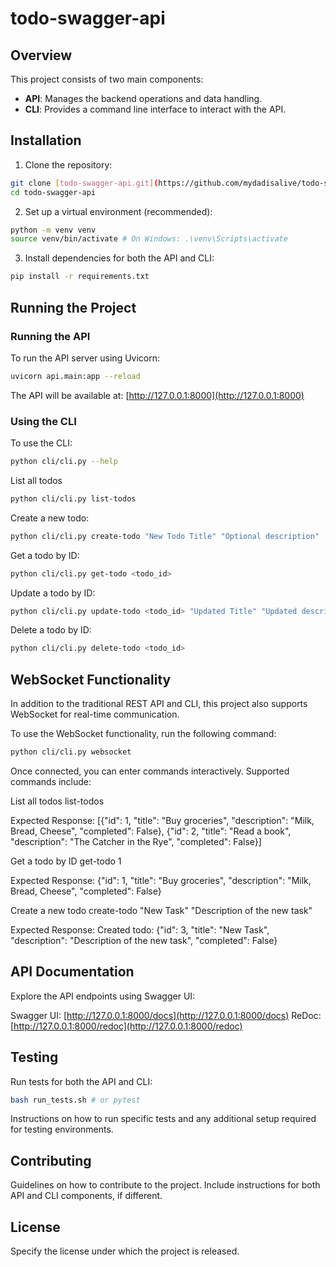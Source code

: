 # todo-swagger-api

## Overview

This project consists of two main components:
- **API**: Manages the backend operations and data handling.
- **CLI**: Provides a command line interface to interact with the API.

## Installation

1. Clone the repository:

```bash
git clone [todo-swagger-api.git](https://github.com/mydadisalive/todo-swagger-api.git)
cd todo-swagger-api
```

2. Set up a virtual environment (recommended):

```bash
python -m venv venv
source venv/bin/activate # On Windows: .\venv\Scripts\activate
```

3. Install dependencies for both the API and CLI:

```bash
pip install -r requirements.txt
```

## Running the Project

### Running the API
To run the API server using Uvicorn:

```bash
uvicorn api.main:app --reload
```

The API will be available at: [http://127.0.0.1:8000](http://127.0.0.1:8000)

### Using the CLI
To use the CLI:

```bash
python cli/cli.py --help
```

List all todos
```bash
python cli/cli.py list-todos
```

Create a new todo:
```bash
python cli/cli.py create-todo "New Todo Title" "Optional description"
```

Get a todo by ID:
```bash
python cli/cli.py get-todo <todo_id>
```

Update a todo by ID:
```bash
python cli/cli.py update-todo <todo_id> "Updated Title" "Updated description"
```

Delete a todo by ID:
```bash
python cli/cli.py delete-todo <todo_id>
```

## WebSocket Functionality
In addition to the traditional REST API and CLI, this project also supports WebSocket for real-time communication.

To use the WebSocket functionality, run the following command:

```bash
python cli/cli.py websocket
```

Once connected, you can enter commands interactively. Supported commands include:

List all todos
list-todos

Expected Response:
[{"id": 1, "title": "Buy groceries", "description": "Milk, Bread, Cheese", "completed": False}, {"id": 2, "title": "Read a book", "description": "The Catcher in the Rye", "completed": False}]

Get a todo by ID
get-todo 1

Expected Response:
{"id": 1, "title": "Buy groceries", "description": "Milk, Bread, Cheese", "completed": False}

Create a new todo
create-todo "New Task" "Description of the new task"

Expected Response:
Created todo: {"id": 3, "title": "New Task", "description": "Description of the new task", "completed": False}

## API Documentation
Explore the API endpoints using Swagger UI:

Swagger UI: [http://127.0.0.1:8000/docs](http://127.0.0.1:8000/docs)
ReDoc: [http://127.0.0.1:8000/redoc](http://127.0.0.1:8000/redoc)

## Testing

Run tests for both the API and CLI:

```bash
bash run_tests.sh # or pytest
```

Instructions on how to run specific tests and any additional setup required for testing environments.

## Contributing

Guidelines on how to contribute to the project. Include instructions for both API and CLI components, if different.

## License

Specify the license under which the project is released.
